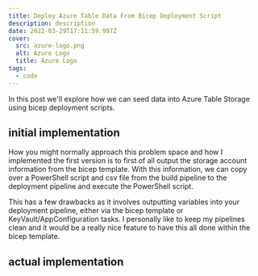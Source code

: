 ```yaml
---
title: Deploy Azure Table Data From Bicep Deployment Script
description: description
date: 2022-03-29T17:11:59.997Z
cover:
  src: azure-logo.png
  alt: Azure Logo
  title: Azure Logo
tags:
  - code
---
```

In this post we'll explore how we can seed data into Azure Table Storage using bicep deployment scripts.

## initial implementation 

How you might normally approach this problem space and how I implemented the first version is to first of all output the storage account information from the bicep template.
With this information, we can copy over a PowerShell script and csv file from the build pipeline to the deployment pipeline and execute the PowerShell script.

This has a few drawbacks as it involves outputting variables into your deployment pipeline, either via the bicep template or KeyVault/AppConfiguration tasks. I personally like to keep my pipelines clean and it would be a really nice feature to have this all done within the bicep template.

## actual implementation




